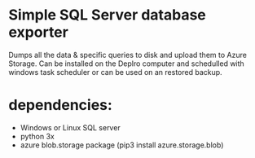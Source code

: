 # Simple SQL Server database exporter


Dumps all the data & specific queries to disk and upload them to Azure Storage. Can be installed on the Deplro computer and schedulled with windows task scheduler or can be used on an restored backup. 

# dependencies:
* Windows or Linux SQL server
* python 3x
* azure blob.storage package (pip3 install azure.storage.blob)
